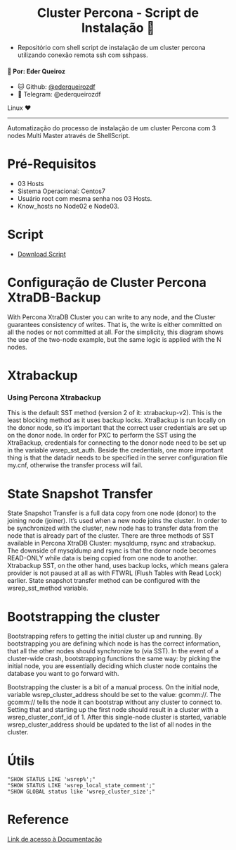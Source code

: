 <h1 align="center"> Cluster Percona - Script de Instalação 🐧 </h1>

- Repositório com shell script de instalação de um cluster percona utilizando conexão remota ssh com sshpass.

#### 👤 Por: **Eder Queiroz**
 - 🐱 Github: [@ederqueirozdf](https://github.com/ederqueirozdf)
 - 🤙 Telegram: @ederqueirozdf

Linux ❤️
<hr>

Automatização do processo de instalação de um cluster Percona com 3 nodes Multi Master através de ShellScript.

# Pré-Requisitos
- 03 Hosts
- Sistema Operacional: Centos7
- Usuário root com mesma senha nos 03 Hosts.
- Know_hosts no Node02 e Node03.

# Script

- [Download Script](https://github.com/ederbritodf/percona/blob/master/install-percona-nodes.sh)

# Configuração de Cluster Percona XtraDB-Backup

With Percona XtraDB Cluster you can write to any node, and the Cluster guarantees consistency of writes. That is, the write is either committed on all the nodes or not committed at all. For the simplicity, this diagram shows the use of the two-node example, but the same logic is applied with the N nodes.

# Xtrabackup

### Using Percona Xtrabackup

This is the default SST method (version 2 of it: xtrabackup-v2). This is the least blocking method as it uses backup locks. XtraBackup is run locally on the donor node, so it’s important that the correct user credentials are set up on the donor node. In order for PXC to perform the SST using the XtraBackup, credentials for connecting to the donor node need to be set up in the variable wsrep_sst_auth. Beside the credentials, one more important thing is that the datadir needs to be specified in the server configuration file my.cnf, otherwise the transfer process will fail.

# State Snapshot Transfer

State Snapshot Transfer is a full data copy from one node (donor) to the joining node (joiner). It’s used when a new node joins the cluster. In order to be synchronized with the cluster, new node has to transfer data from the node that is already part of the cluster. There are three methods of SST available in Percona XtraDB Cluster: mysqldump, rsync and xtrabackup. The downside of mysqldump and rsync is that the donor node becomes READ-ONLY while data is being copied from one node to another. Xtrabackup SST, on the other hand, uses backup locks, which means galera provider is not paused at all as with FTWRL (Flush Tables with Read Lock) earlier. State snapshot transfer method can be configured with the wsrep_sst_method variable.

# Bootstrapping the cluster

Bootstrapping refers to getting the initial cluster up and running. By bootstrapping you are defining which node is has the correct information, that all the other nodes should synchronize to (via SST). In the event of a cluster-wide crash, bootstrapping functions the same way: by picking the initial node, you are essentially deciding which cluster node contains the database you want to go forward with.

Bootstrapping the cluster is a bit of a manual process. On the initial node, variable wsrep_cluster_address should be set to the value: gcomm://. The gcomm:// tells the node it can bootstrap without any cluster to connect to. Setting that and starting up the first node should result in a cluster with a wsrep_cluster_conf_id of 1. After this single-node cluster is started, variable wsrep_cluster_address should be updated to the list of all nodes in the cluster. 


# Útils

    "SHOW STATUS LIKE 'wsrep%';"
    "SHOW STATUS LIKE 'wsrep_local_state_comment';"
    "SHOW GLOBAL status like 'wsrep_cluster_size';"

# Reference

[Link de acesso à Documentação](https://www.percona.com/doc/percona-xtradb-cluster/5.6/features/multimaster-replication.html)



